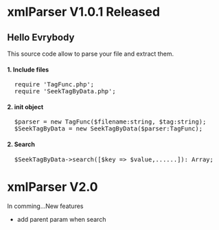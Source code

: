 # xmlParser V1.0.1 Released
<h2>Hello Evrybody</h2>
<p>This source code allow to parse your file and extract them.</p>
<h4>1. Include files</h4>
<pre>
  require 'TagFunc.php';
  require 'SeekTagByData.php';
</pre>

<h4>2. init object</h4>
<pre>
  $parser = new TagFunc($filename:string, $tag:string);
  $SeekTagByData = new SeekTagByData($parser:TagFunc);
</pre>

<h4>2. Search</h4>
<pre>
  $SeekTagByData->search([$key => $value,......]): Array;
</pre>

# xmlParser V2.0
<p>In comming...New features</p>
<ul>
  <li>add parent param when search</li>
</ul>
